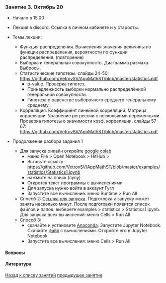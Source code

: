### Занятие 3. Октябрь 20
- Начало в 15.00
- Лекция в discord. Ссылка в личном кабинете и у старосты.
- Темы лекции: 
  - Функция распределения. Вычисления значения величины по функции распределения, вероятности по функции распределения. (повторение)
  - Выборка и генеральная совокупность. Диаграмма размаха. Выбросы. 
  - Статистические гипотезы. слайды 24-50: https://github.com/VetrovSV/AppMathST/blob/master/statistics.pdf
       - p-value. Проверка гипотез.
       - Принадлежность выборки нормально распределённой генеральной совокупности.
       - Гипотеза о равенстве выборочного среднего генеральному среднему.
   - Корреляция. Коэффициент линейной корреляции. Матрица корреляции. Уравнение регрессии с несколькими переменными. Проверка гипотезы о значимости коэф. корреляции. слайды 57-67: https://github.com/VetrovSV/AppMathST/blob/master/statistics.pdf


- Продолжение разбора задания 1
  - Для запуска онлайн откройте [google colab](https://colab.research.google.com/notebooks/intro.ipynb)
    - меню File > Open Notebook > HitHub > 
    - Вставьте ссылку https://github.com/VetrovSV/AppMathST/blob/master/examples/statistics/Statistics1.ipynb
    - нажмите на поиск (лупу)
    - Откротся текст программы с вычислениями
    - Для запуска нужно войти в аккаунт Гугл
    - Запустите все вычисление: меню Runtime > Run All
  - Способ 2: [Ссылка для запуска](https://mybinder.org/v2/gh/VetrovSV/AppMathST/master). Подготовка к запуску может занять несколько минут. После подготовки появится список файлов и папок. выберете examples > statistics > Statistics1.ipynb. Для запуска всех вычислений: меню Cells  > Run All
  - Способ 3: 
    - скачайте и установите [Anaconda](https://www.anaconda.com/products/individual). Запустите Jupyter Notebook. Скачайте [файл](https://raw.githubusercontent.com/VetrovSV/AppMathST/master/examples/statistics/Statistics1.ipynb) с вычислениями. Откройте его в Jupyter Notebook
    - Запустите все вычисления: меню Cells  > Run All


#### Вопросы


#### Литература



[Назад к списку занятий](https://github.com/VetrovSV/AppMathST/blob/master/README.md)
[предыдущее занятие](https://github.com/VetrovSV/AppMathST/blob/master/dist/2.md)
